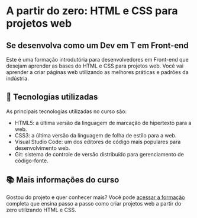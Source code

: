 # A partir do zero: HTML e CSS para projetos web

## Se desenvolva como um Dev em T em Front-end

Este é uma formação introdutória para desenvolvedores em Front-end que desejam aprender as bases do HTML e CSS para projetos web. Você vai aprender a criar páginas web utilizando as melhores práticas e padrões da indústria.

## 🚀 Tecnologias utilizadas

As principais tecnologias utilizadas no curso são:

- HTML5: a última versão da linguagem de marcação de hipertexto para a web.
- CSS3: a última versão da linguagem de folha de estilo para a web.
- Visual Studio Code: um dos editores de código mais populares para desenvolvimento web.
- Git: sistema de controle de versão distribuído para gerenciamento de código-fonte.

## 📚 Mais informações do curso

Gostou do projeto e quer conhecer mais? Você pode [acessar a formação](https://cursos.alura.com.br/formacao-html-css) completa que ensina passo a passo como criar projetos web a partir do zero utilizando HTML e CSS.